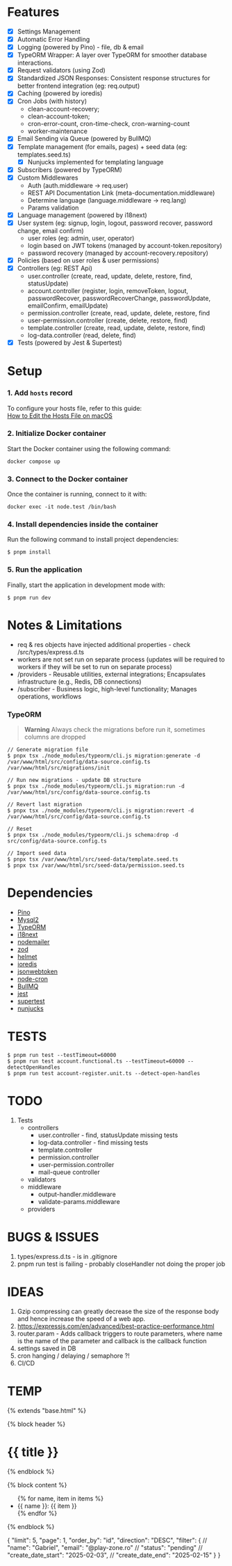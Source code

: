 # Features

- [x] Settings Management
- [x] Automatic Error Handling
- [x] Logging (powered by Pino) - file, db & email
- [x] TypeORM Wrapper: A layer over TypeORM for smoother database interactions.
- [x] Request validators (using Zod)
- [x] Standardized JSON Responses: Consistent response structures for better frontend integration (eg: req.output)
- [x] Caching (powered by ioredis)
- [x] Cron Jobs (with history)
   - clean-account-recovery; 
   - clean-account-token; 
   - cron-error-count, cron-time-check, cron-warning-count
   - worker-maintenance 
- [x] Email Sending via Queue (powered by BullMQ)
- [x] Template management (for emails, pages) + seed data (eg: templates.seed.ts)
    - [x] Nunjucks implemented for templating language
- [x] Subscribers (powered by TypeORM)
- [x] Custom Middlewares
    - Auth (auth.middleware -> req.user)
    - REST API Documentation Link (meta-documentation.middleware)
    - Determine language (language.middleware -> req.lang)
    - Params validation 
- [x] Language management (powered by i18next)
- [x] User system (eg: signup, login, logout, password recover, password change, email confirm)
   - user roles (eg: admin, user, operator)
   - login based on JWT tokens (managed by account-token.repository)
   - password recovery (managed by account-recovery.repository)
- [x] Policies (based on user roles & user permissions)
- [x] Controllers (eg: REST Api)
    - user.controller (create, read, update, delete, restore, find, statusUpdate)
    - account.controller (register, login, removeToken, logout, passwordRecover, passwordRecoverChange, passwordUpdate, emailConfirm, emailUpdate)
    - permission.controller (create, read, update, delete, restore, find      
    - user-permission.controller (create, delete, restore, find)
    - template.controller (create, read, update, delete, restore, find)
    - log-data.controller (read, delete, find)
- [x] Tests (powered by Jest & Supertest)

# Setup

### 1. Add `hosts` record
To configure your hosts file, refer to this guide:  
[How to Edit the Hosts File on macOS](https://phoenixnap.com/kb/mac-hosts-file)

### 2. Initialize Docker container
Start the Docker container using the following command:

```
docker compose up
```

### 3. Connect to the Docker container
Once the container is running, connect to it with:

```
docker exec -it node.test /bin/bash
```

### 4. Install dependencies inside the container
Run the following command to install project dependencies:

```
$ pnpm install
```

### 5. Run the application
Finally, start the application in development mode with:

```
$ pnpm run dev
```

# Notes & Limitations

- req & res objects have injected additional properties - check /src/types/express.d.ts
- workers are not set run on separate process (updates will be required to workers if they will be set to run on separate process)
- /providers - Reusable utilities, external integrations; Encapsulates infrastructure (e.g., Redis, DB connections)
- /subscriber - Business logic, high-level functionality; Manages operations, workflows

### TypeORM

> **Warning**
> Always check the migrations before run it, sometimes columns are dropped

```
// Generate migration file
$ pnpx tsx ./node_modules/typeorm/cli.js migration:generate -d /var/www/html/src/config/data-source.config.ts /var/www/html/src/migrations/init

// Run new migrations - update DB structure
$ pnpx tsx ./node_modules/typeorm/cli.js migration:run -d /var/www/html/src/config/data-source.config.ts

// Revert last migration
$ pnpx tsx ./node_modules/typeorm/cli.js migration:revert -d /var/www/html/src/config/data-source.config.ts

// Reset 
$ pnpx tsx ./node_modules/typeorm/cli.js schema:drop -d src/config/data-source.config.ts

// Import seed data
$ pnpx tsx /var/www/html/src/seed-data/template.seed.ts  
$ pnpx tsx /var/www/html/src/seed-data/permission.seed.ts
```

# Dependencies

- [Pino](https://github.com/pinojs/pino)
- [Mysql2](https://github.com/sidorares/node-mysql2)
- [TypeORM](https://github.com/typeorm/typeorm)
- [i18next](https://github.com/i18next/i18next)
- [nodemailer](https://nodemailer.com/)
- [zod](https://zod.dev)
- [helmet](https://helmetjs.github.io/)
- [ioredis](https://github.com/luin/ioredis)
- [jsonwebtoken](https://github.com/auth0/node-jsonwebtoken)
- [node-cron](https://github.com/node-cron/node-cron)
- [BullMQ](https://docs.bullmq.io/)
- [jest](https://jestjs.io/)
- [supertest](https://www.npmjs.com/package/supertest)
- [nunjucks](https://github.com/mozilla/nunjucks)

# TESTS

```
$ pnpm run test --testTimeout=60000
$ pnpm run test account.functional.ts --testTimeout=60000 --detectOpenHandles
$ pnpm run test account-register.unit.ts --detect-open-handles

```

# TODO

1. Tests 
   - controllers
       - user.controller - find, statusUpdate missing tests
       - log-data.controller - find missing tests
       - template.controller
       - permission.controller
       - user-permission.controller
       - mail-queue controller
   - validators
   - middleware
       - output-handler.middleware
       - validate-params.middleware
   - providers

# BUGS & ISSUES

1. types/express.d.ts - is in .gitignore
2. pnpm run test is failing - probably closeHandler not doing the proper job

# IDEAS

1. Gzip compressing can greatly decrease the size of the response body and hence increase the speed of a web app.
2. https://expressjs.com/en/advanced/best-practice-performance.html
3. router.param - Adds callback triggers to route parameters, where name is the name of the parameter and callback is the callback function
4. settings saved in DB
5. cron hanging / delaying / semaphore ?!
6. CI/CD

# TEMP

{% extends "base.html" %}

{% block header %}
  <h1>{{ title }}</h1>
  {% endblock %}

{% block content %}
  <ul>
    {% for name, item in items %}
    <li>{{ name }}: {{ item }}</li>
    {% endfor %}
  </ul>
  {% endblock %}      


{
"limit": 5,
"page": 1,
"order_by": "id",
"direction": "DESC",
"filter": {
// "name": "Gabriel",
"email": "@play-zone.ro"
// "status": "pending"
// "create_date_start": "2025-02-03",
// "create_date_end": "2025-02-15"
}
}